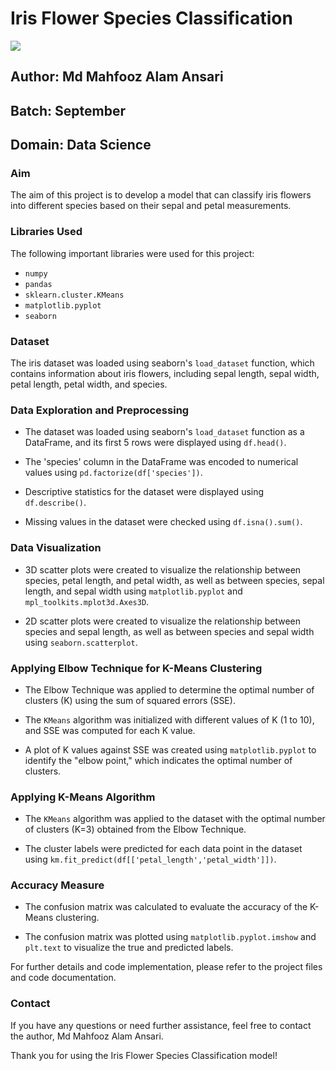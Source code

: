 # Iris Flower Species Classification
![](![](https://resources.cdn.seon.io/uploads/2021/02/Fraud_Detection_Prevention_02_03_cover.png))
## Author: Md Mahfooz Alam Ansari
## Batch: September
## Domain: Data Science

### Aim

The aim of this project is to develop a model that can classify iris flowers into different species based on their sepal and petal measurements.

### Libraries Used

The following important libraries were used for this project:

- `numpy`
- `pandas`
- `sklearn.cluster.KMeans`
- `matplotlib.pyplot`
- `seaborn`

### Dataset

The iris dataset was loaded using seaborn's `load_dataset` function, which contains information about iris flowers, including sepal length, sepal width, petal length, petal width, and species.

### Data Exploration and Preprocessing

- The dataset was loaded using seaborn's `load_dataset` function as a DataFrame, and its first 5 rows were displayed using `df.head()`.

- The 'species' column in the DataFrame was encoded to numerical values using `pd.factorize(df['species'])`.

- Descriptive statistics for the dataset were displayed using `df.describe()`.

- Missing values in the dataset were checked using `df.isna().sum()`.

### Data Visualization

- 3D scatter plots were created to visualize the relationship between species, petal length, and petal width, as well as between species, sepal length, and sepal width using `matplotlib.pyplot` and `mpl_toolkits.mplot3d.Axes3D`.

- 2D scatter plots were created to visualize the relationship between species and sepal length, as well as between species and sepal width using `seaborn.scatterplot`.

### Applying Elbow Technique for K-Means Clustering

- The Elbow Technique was applied to determine the optimal number of clusters (K) using the sum of squared errors (SSE).

- The `KMeans` algorithm was initialized with different values of K (1 to 10), and SSE was computed for each K value.

- A plot of K values against SSE was created using `matplotlib.pyplot` to identify the "elbow point," which indicates the optimal number of clusters.

### Applying K-Means Algorithm

- The `KMeans` algorithm was applied to the dataset with the optimal number of clusters (K=3) obtained from the Elbow Technique.

- The cluster labels were predicted for each data point in the dataset using `km.fit_predict(df[['petal_length','petal_width']])`.

### Accuracy Measure

- The confusion matrix was calculated to evaluate the accuracy of the K-Means clustering.

- The confusion matrix was plotted using `matplotlib.pyplot.imshow` and `plt.text` to visualize the true and predicted labels.

For further details and code implementation, please refer to the project files and code documentation.

### Contact

If you have any questions or need further assistance, feel free to contact the author, Md Mahfooz Alam Ansari.

Thank you for using the Iris Flower Species Classification model!
